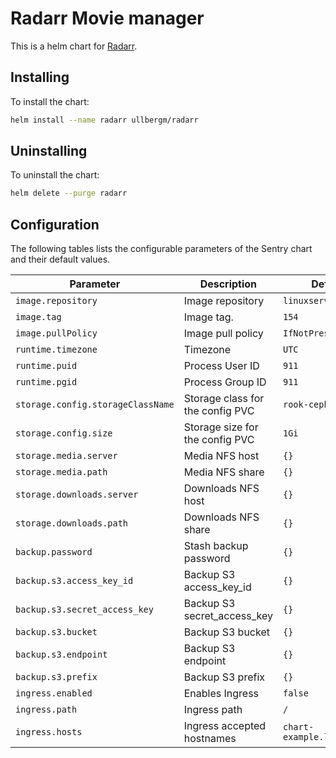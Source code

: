 # Radarr Movie manager

This is a helm chart for [Radarr](https://radarr.video/).

## Installing

To install the chart:

```bash
helm install --name radarr ullbergm/radarr
```

## Uninstalling

To uninstall the chart:

```bash
helm delete --purge radarr
```

## Configuration

The following tables lists the configurable parameters of the Sentry chart and their default values.

| Parameter                         | Description                         | Default |
|-----------------------------------|-------------------------------------|---------|
| `image.repository`                | Image repository                    | `linuxserver/radarr` |
| `image.tag`                       | Image tag.                          | `154` |
| `image.pullPolicy`                | Image pull policy                   | `IfNotPresent` |
| `runtime.timezone`                | Timezone                            | `UTC` |
| `runtime.puid`                    | Process User ID                     | `911` |
| `runtime.pgid`                    | Process Group ID                    | `911` |
| `storage.config.storageClassName` | Storage class for the config PVC    | `rook-ceph-block` |
| `storage.config.size`             | Storage size for the config PVC     | `1Gi` |
| `storage.media.server`            | Media NFS host                      | `{}` |
| `storage.media.path`              | Media NFS share                     | `{}` |
| `storage.downloads.server`        | Downloads NFS host                  | `{}` |
| `storage.downloads.path`          | Downloads NFS share                 | `{}` |
| `backup.password`                 | Stash backup password               | `{}` |
| `backup.s3.access_key_id`         | Backup S3 access_key_id             | `{}` |
| `backup.s3.secret_access_key`     | Backup S3 secret_access_key         | `{}` |
| `backup.s3.bucket`                | Backup S3 bucket                    | `{}` |
| `backup.s3.endpoint`              | Backup S3 endpoint                  | `{}` |
| `backup.s3.prefix`                | Backup S3 prefix                    | `{}` |
| `ingress.enabled`                 | Enables Ingress                     | `false` |
| `ingress.path`                    | Ingress path                        | `/` |
| `ingress.hosts`                   | Ingress accepted hostnames          | `chart-example.local` |
